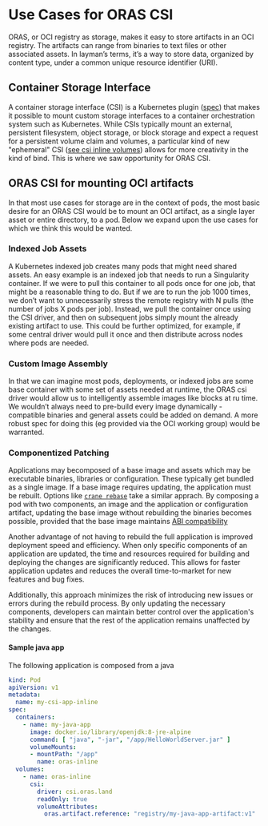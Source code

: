 # Use Cases for ORAS CSI

ORAS, or OCI registry as storage, makes it easy to store artifacts in an OCI registry. The artifacts can range from binaries to text files or other associated assets. In layman’s terms, it’s a way to store data, organized by content type, under a common unique resource identifier (URI).

## Container Storage Interface

A container storage interface (CSI) is a Kubernetes plugin ([spec](https://github.com/container-storage-interface/spec/blob/master/spec.md)) that makes it possible to mount custom storage interfaces to a container orchestration system such as Kubernetes. While CSIs typically mount an external, persistent filesystem, object storage, or block storage and expect a request for a persistent volume claim and volumes, a particular kind of new "ephemeral" CSI ([see csi inline volumes](https://kubernetes.io/blog/2022/08/29/csi-inline-volumes-ga/)) allows for more creativity in the kind of bind. This is where we saw opportunity for ORAS CSI.

## ORAS CSI for mounting OCI artifacts

In that most use cases for storage are in the context of pods, the most basic desire for an ORAS CSI would be to mount an OCI artifact, as a single layer asset or entire directory, to a pod. Below we expand upon the use cases for which we think this would be wanted.

### Indexed Job Assets

A Kubernetes indexed job creates many pods that might need shared assets. An easy example is an indexed job that needs to run a Singularity container. If we were to pull this container to all pods once for one job, that might be a reasonable thing to do. But if we are to run the job 1000 times, we don’t want to unnecessarily stress the remote registry with N pulls (the number of jobs X pods per job). Instead, we pull the container once using the CSI driver, and then on subsequent jobs simply mount the already existing artifact to use. This could be further optimized, for example, if some central driver would pull it once and then distribute across nodes where pods are needed.

### Custom Image Assembly

In that we can imagine most pods, deployments, or indexed jobs are some base container with some set of assets needed at runtime, the ORAS csi driver would allow us to intelligently assemble images like blocks at ru time. We wouldn’t always need to pre-build every image dynamically - compatible binaries and general assets could be added on demand. A more robust spec for doing this (eg provided via the OCI working group) would be warranted.

### Componentized Patching

Applications may becomposed of a base image and assets which may be executable binaries, libraries or configuration. These typically get bundled as a single image.  If a base image requires updating, the application must be rebuilt. Options like [`crane rebase`](https://github.com/google/go-containerregistry/blob/main/cmd/crane/doc/crane_rebase.md) take a similar apprach. By composing a pod with two components, an image and the application or configuration artifact, updating the base image without rebuilding the binaries becomes possible, provided that the base image maintains [ABI compatibility](https://en.wikipedia.org/wiki/Application_binary_interface)

Another advantage of not having to rebuild the full application is improved deployment speed and efficiency. When only specific components of an application are updated, the time and resources required for building and deploying the changes are significantly reduced. This allows for faster application updates and reduces the overall time-to-market for new features and bug fixes.

Additionally, this approach minimizes the risk of introducing new issues or errors during the rebuild process. By only updating the necessary components, developers can maintain better control over the application's stability and ensure that the rest of the application remains unaffected by the changes.

#### Sample java app

The following application is composed from a java 

```yaml
kind: Pod
apiVersion: v1
metadata:
  name: my-csi-app-inline
spec:
  containers:
    - name: my-java-app
      image: docker.io/library/openjdk:8-jre-alpine
      command: [ "java", "-jar", "/app/HelloWorldServer.jar" ]
      volumeMounts:
      - mountPath: "/app"
        name: oras-inline
  volumes:
    - name: oras-inline
      csi:
        driver: csi.oras.land
        readOnly: true
        volumeAttributes:
          oras.artifact.reference: "registry/my-java-app-artifact:v1"
```